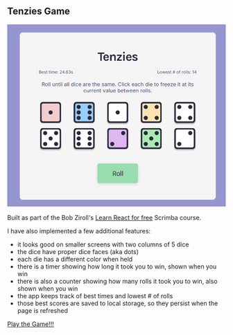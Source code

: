 ## Tenzies Game

![Preview](https://github.com/Aryaman-Chauhan/Tenzies/blob/main/public/TenziesSS.png)

Built as part of the Bob Ziroll's [Learn React for free](https://scrimba.com/learn/learnreact) Scrimba course.

I have also implemented a few additional features: 
- it looks good on smaller screens with two columns of 5 dice
- the dice have proper dice faces (aka dots)
- each die has a different color when held
- there is a timer showing how long it took you to win, shown when you win
- there is also a counter showing how many rolls it took you to win, also shown when you win
- the app keeps track of best times and lowest # of rolls
- those best scores are saved to local storage, so they persist when the page is refreshed

[Play the Game!!!](https://Aryaman-Chauhan.github.io/Tenzies)
